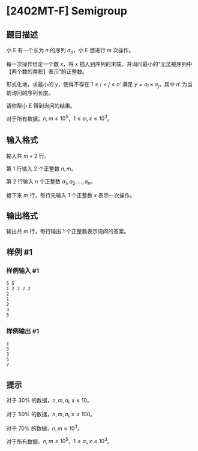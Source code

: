 # [2402MT-F] Semigroup

## 题目描述

小 E 有一个长为 $n$ 的序列 $a_n$，小 E 想进行 $m$ 次操作。

每一次操作给定一个数 $x$，将 $x$ 插入到序列的末端，并询问最小的“无法被序列中【两个数的乘积】表示”的正整数。

形式化地，求最小的 $y$，使得不存在 $1\leq i<j\leq n'$ 满足 $y=a_i\times a_j$，其中 $n'$ 为当前询问的序列长度。

请你帮小 E 得到询问的结果。

对于所有数据，$n,m\leq 10^5$，$1\leq a_i,x\leq 10^3$。

## 输入格式

输入共 $m+2$ 行。

第 $1$ 行输入 $2$ 个正整数 $n,m$。

第 $2$ 行输入 $n$ 个正整数 $a_1,a_2,\ldots,a_n$。

接下来 $m$ 行，每行先输入 $1$ 个正整数 $x$ 表示一次操作。

## 输出格式

输出共 $m$ 行，每行输出 $1$ 个正整数表示询问的答案。

## 样例 #1

### 样例输入 #1

```
5 5
1 2 2 2 2
2
1
2
3
5
```

### 样例输出 #1

```
1
3
3
5
7
```

## 提示

对于 $30\%$ 的数据，$n,m,a_i,x\leq 10$。

对于 $50\%$ 的数据，$n,m,a_i,x\leq 100$。

对于 $70\%$ 的数据，$n,m\leq 10^3$。

对于所有数据，$n,m\leq 10^5$，$1\leq a_i,x\leq 10^3$。